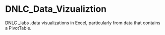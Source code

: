 # DNLC_Data_Vizualiztion
DNLC _labs .data visualizations in Excel, particularly from data that contains a PivotTable.
